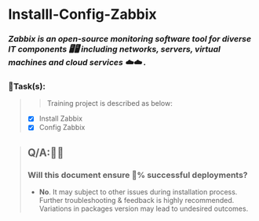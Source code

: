 # Installl-Config-Zabbix
### *Zabbix is an open-source monitoring software tool for diverse IT components 🖥🖥  including networks, servers, virtual machines and cloud services ☁☁ .*
### 🎯**Task(s)**:
> > Training project is described as below:
> * [x] Install Zabbix
> * [x] Config Zabbix
 
> ## Q/A:🔑🔑
> ### Will this document ensure 💯% successful deployments?
> * **No**. It may subject to other issues during installation process. Further troubleshooting & feedback is highly recommended. Variations in packages version may lead to undesired outcomes.



